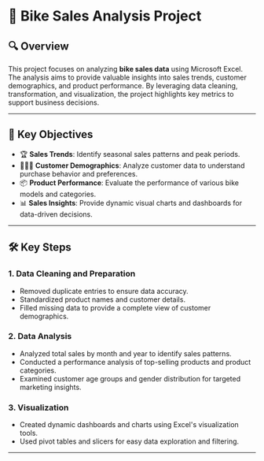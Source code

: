 # 🚴 **Bike Sales Analysis Project**

## 🔍 **Overview**
This project focuses on analyzing **bike sales data** using Microsoft Excel. The analysis aims to provide valuable insights into sales trends, customer demographics, and product performance. By leveraging data cleaning, transformation, and visualization, the project highlights key metrics to support business decisions.

---

## 🚀 **Key Objectives**
- 🏆 **Sales Trends**: Identify seasonal sales patterns and peak periods.
- 👨‍👩‍👦 **Customer Demographics**: Analyze customer data to understand purchase behavior and preferences.
- 📦 **Product Performance**: Evaluate the performance of various bike models and categories.
- 📊 **Sales Insights**: Provide dynamic visual charts and dashboards for data-driven decisions.

---

## 🛠️ **Key Steps**
### 1. **Data Cleaning and Preparation**
- Removed duplicate entries to ensure data accuracy.
- Standardized product names and customer details.
- Filled missing data to provide a complete view of customer demographics.

### 2. **Data Analysis**
- Analyzed total sales by month and year to identify sales patterns.
- Conducted a performance analysis of top-selling products and product categories.
- Examined customer age groups and gender distribution for targeted marketing insights.

### 3. **Visualization**
- Created dynamic dashboards and charts using Excel's visualization tools.
- Used pivot tables and slicers for easy data exploration and filtering.

---


